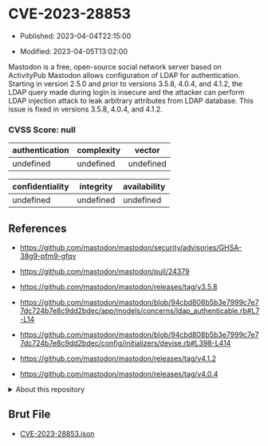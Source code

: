 # CVE-2023-28853

- Published: 2023-04-04T22:15:00

- Modified: 2023-04-05T13:02:00

Mastodon is a free, open-source social network server based on ActivityPub Mastodon allows configuration of LDAP for authentication. Starting in version 2.5.0 and prior to versions 3.5.8, 4.0.4, and 4.1.2, the LDAP query made during login is insecure and the attacker can perform LDAP injection attack to leak arbitrary attributes from LDAP database. This issue is fixed in versions 3.5.8, 4.0.4, and 4.1.2.

### CVSS Score: **null**

| authentication | complexity | vector |
| --- | --- | --- |
| undefined | undefined | undefined |

| confidentiality | integrity | availability |
| --- | --- | --- |
| undefined | undefined | undefined |

## References

* https://github.com/mastodon/mastodon/security/advisories/GHSA-38g9-pfm9-gfqv

* https://github.com/mastodon/mastodon/pull/24379

* https://github.com/mastodon/mastodon/releases/tag/v3.5.8

* https://github.com/mastodon/mastodon/blob/94cbd808b5b3e7999c7e77dc724b7e8c9dd2bdec/app/models/concerns/ldap_authenticable.rb#L7-L14

* https://github.com/mastodon/mastodon/blob/94cbd808b5b3e7999c7e77dc724b7e8c9dd2bdec/config/initializers/devise.rb#L398-L414

* https://github.com/mastodon/mastodon/releases/tag/v4.1.2

* https://github.com/mastodon/mastodon/releases/tag/v4.0.4

<details>
<summary>About this repository</summary> 

  This repository is part of the project [Live Hack CVE](https://github.com/Live-Hack-CVE). Main website can be found [www.live-hack.org](https://www.live-hack.org) 
  
  Made by [Sn0wAlice](https://github.com/Sn0wAlice) for the people that care about security and need to have a feed of the latest CVEs. Hope you enjoy it, don't forget to star the repo and follow me on [Twitter](https://twitter.com/Sn0wAlice) and [Github](https://github.com/Sn0wAlice). And that is my [personnal website](https://www.alice-snow.me/)

  - [Home Page](https://github.com/Live-Hack-CVE)
  - [Framework](https://github.com/Live-Hack-CVE/cve-framework)
  - [CVE database](https://github.com/Live-Hack-CVE/full_database)
  - [Changelog](https://github.com/Live-Hack-CVE/Changelog)
</details>

## Brut File

* [CVE-2023-28853.json](https://raw.githubusercontent.com/Live-Hack-CVE/full_database/main/cves/2023/CVE-2023-28853.json)

